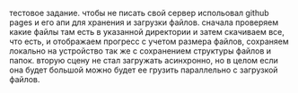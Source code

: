 тестовое задание.
чтобы не писать свой сервер испольовал github pages и его апи для хранения и загрузки файлов.
сначала проверяем какие файлы там есть в указанной директории и затем скачиваем все, что есть, и отображаем прогресс с учетом размера файлов, сохраняем локально на устройство так же с сохранением структуры файлов и папок.
вторую сцену не стал загружать асинхронно, но в целом если она будет большой можно будет ее грузить параллельно с загрузкой файлов.
